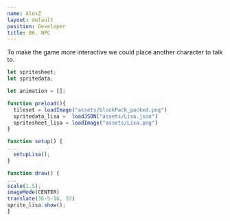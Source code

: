 ```yaml
---
name: AlexZ
layout: default
position: Developer
title: 06. NPC
---
```


To make the game more interactive we could place another character to talk to.  

```javascript
let spritesheet;
let spritedata;

let animation = [];

function preload(){
  tileset = loadImage("assets/blockPack_packed.png")
  spritedata_lisa =  loadJSON("assets/Lisa.json")
  spritesheet_lisa = loadImage("assets/Lisa.png")
}

function setup() {
...
  setupLisa();
}

function draw() {
...
scale(1.5);
imageMode(CENTER)
translate(36-5-16, 32)
sprite_lisa.show();
}
```